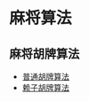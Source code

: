 # 麻将算法

## 麻将胡牌算法


* [普通胡牌算法](http://www.jianshu.com/p/e843432ff675)
* [赖子胡牌算法](http://www.jianshu.com/p/5b4b83480e60)
